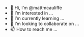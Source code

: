- 👋 Hi, I’m @mattmcauliffe
- 👀 I’m interested in ...
- 🌱 I’m currently learning ...
- 💞️ I’m looking to collaborate on ...
- 📫 How to reach me ...

<!---
mattmcauliffe/mattmcauliffe is a ✨ special ✨ repository because its `README.md` (this file) appears on your GitHub profile.
You can click the Preview link to take a look at your changes.
--->
